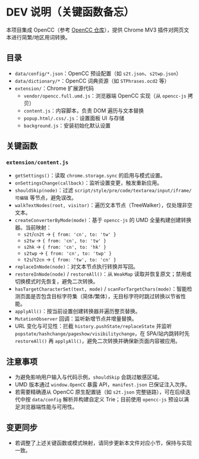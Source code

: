 # DEV 说明（关键函数备忘）

本项目集成 OpenCC（参考 [OpenCC 仓库](https://github.com/BYVoid/OpenCC)），提供 Chrome MV3 插件对网页文本进行简繁/地区用词转换。

## 目录
- `data/config/*.json`：OpenCC 预设配置（如 `s2t.json`、`s2twp.json`）
- `data/dictionary/*`：OpenCC 词典资源（如 `STPhrases.ocd2` 等）
- `extension/`：Chrome 扩展源代码
  - `vendor/opencc.full.umd.js`：浏览器端 OpenCC 实现（从 `opencc-js` 拷贝）
  - `content.js`：内容脚本，负责 DOM 遍历与文本替换
  - `popup.html/.css/.js`：设置面板 UI 与存储
  - `background.js`：安装初始化默认设置

## 关键函数

### `extension/content.js`
- `getSettings()`：读取 `chrome.storage.sync` 的启用与模式设置。
- `onSettingsChange(callback)`：监听设置变更，触发重新应用。
- `shouldSkip(node)`：过滤 `script/style/pre/code/textarea/input/iframe/可编辑` 等节点，避免误改。
- `walkTextNodes(root, visitor)`：遍历文本节点（TreeWalker），仅处理非空文本。
- `createConverterByMode(mode)`：基于 `opencc-js` 的 UMD 全量构建创建转换器。当前映射：
  - `s2t`/`cn2t` → `{ from: 'cn', to: 'tw' }`
  - `s2tw` → `{ from: 'cn', to: 'tw' }`
  - `s2hk` → `{ from: 'cn', to: 'hk' }`
  - `s2twp` → `{ from: 'cn', to: 'twp' }`
  - `t2s`/`t2cn` → `{ from: 'tw', to: 'cn' }`
- `replaceInNode(node)`：对文本节点执行转换并写回。
- `restoreInNode(node)` / `restoreAll()`：从 `WeakMap` 读取并恢复原文；禁用或切换模式时先恢复，避免二次转换。
- `hasTargetCharacterSet(text, mode)` / `scanForTargetChars(mode)`：智能检测页面是否包含目标字符集（简体/繁体），无目标字符时跳过转换以节省性能。
- `applyAll()`：按当前设置创建转换器并遍历整页替换。
- `MutationObserver` 回调：监听新增节点并增量替换。
- URL 变化与可见性：拦截 `history.pushState/replaceState` 并监听 `popstate/hashchange/pageshow/visibilitychange`，在 SPA/站内跳转时先 `restoreAll()` 再 `applyAll()`，避免二次转换并确保新页面内容被应用。

## 注意事项
- 为避免影响用户输入与代码示例，`shouldSkip` 会跳过敏感区域。
- UMD 版本通过 `window.OpenCC` 暴露 API，`manifest.json` 已保证注入次序。
- 若需要精确遵从 OpenCC 原生配置链（如 `s2t.json` 完整链路），可在后续迭代中按 `data/config` 解析并构建自定义 Trie；目前使用 `opencc-js` 预设以满足浏览器端性能与可用性。

## 变更同步
- 若调整了上述关键函数或模式映射，请同步更新本文件对应小节，保持与实现一致。
